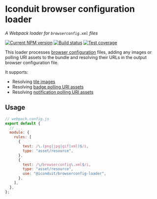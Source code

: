 # Iconduit browser configuration loader

_A Webpack loader for `browserconfig.xml` files_

[![Current NPM version][badge-npm-version-image]][badge-npm-version-link]
[![Build status][badge-build-image]][badge-build-link]
[![Test coverage][badge-coverage-image]][badge-coverage-link]

[badge-build-image]:
  https://img.shields.io/github/actions/workflow/status/iconduit/browserconfig-loader/ci-library.yml?branch=main&style=for-the-badge
[badge-build-link]:
  https://github.com/iconduit/browserconfig-loader/actions/workflows/ci-library.yml
[badge-coverage-image]:
  https://img.shields.io/codecov/c/gh/iconduit/browserconfig-loader?style=for-the-badge
[badge-coverage-link]: https://codecov.io/gh/iconduit/browserconfig-loader
[badge-npm-version-image]:
  https://img.shields.io/npm/v/%40iconduit%2Fbrowserconfig-loader?label=%40iconduit%2Fbrowserconfig-loader&logo=npm&style=for-the-badge
[badge-npm-version-link]:
  https://npmjs.com/package/@iconduit/browserconfig-loader

This loader processes [browser configuration] files, adding any images or polling
URI assets to the bundle and resolving their URLs in the output browser configuration
file.

[browser configuration]: https://msdn.microsoft.com/library/dn320426(v%3Dvs.85)

It supports:

- Resolving [tile images]
- Resolving [badge polling URI assets]
- Resolving [notification polling URI assets]

[tile images]:
  https://msdn.microsoft.com/library/dn320426(v%3Dvs.85)#specifying-tile-images-and-assets
[badge polling uri assets]:
  https://msdn.microsoft.com/library/dn320426(v%3Dvs.85)#defining-badge-polling
[notification polling uri assets]:
  https://msdn.microsoft.com/library/dn320426(v%3Dvs.85)#defining-notification-polling

## Usage

```js
// webpack.config.js
export default {
  // ...
  module: {
    rules: [
      {
        test: /\.(png|jpg|gif|xml)$/i,
        type: "asset/resource",
      },
      {
        test: /\/browserconfig\.xml$/i,
        type: "asset/resource",
        use: "@iconduit/browserconfig-loader",
      },
    ],
  },
};
```
